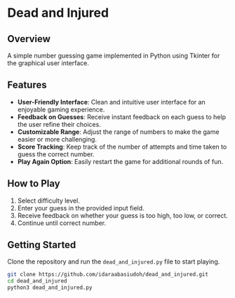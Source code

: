 # Dead and Injured

## Overview

A simple number guessing game implemented in Python using Tkinter for the graphical user interface.

## Features

- **User-Friendly Interface**: Clean and intuitive user interface for an enjoyable gaming experience.
- **Feedback on Guesses**: Receive instant feedback on each guess to help the user refine their choices.
- **Customizable Range**: Adjust the range of numbers to make the game easier or more challenging.
- **Score Tracking**: Keep track of the number of attempts and time taken to guess the correct number.
- **Play Again Option**: Easily restart the game for additional rounds of fun.

## How to Play

1. Select difficulty level.
2. Enter your guess in the provided input field.
3. Receive feedback on whether your guess is too high, too low, or correct.
4. Continue until correct number.

## Getting Started

Clone the repository and run the `dead_and_injured.py` file to start playing.

```bash
git clone https://github.com/idaraabasiudoh/dead_and_injured.git
cd dead_and_injured
python3 dead_and_injured.py
